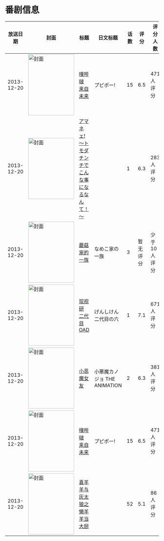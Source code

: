# 番剧信息

|放送日期|封面|标题|日文标题|话数|评分|评分人数|
|---|---|---|---|---|---|---|
|2013-12-20|<img src="https://lain.bgm.tv/pic/cover/c/f2/dc/88441_gYgA7.jpg" alt="封面" style="width:150px;height:200px;object-fit:cover;">|[噗哔啵 来自未来](https://bangumi.tv/subject/88441)|プピポー!|15|6.5|471人评分|
|2013-12-20|<img src="https://bangumi.tv/img/no_icon_subject.png" alt="封面" style="width:150px;height:200px;object-fit:cover;">|[アマネェ! ～トモダチンチでこんな事になるなんて！～](https://bangumi.tv/subject/90787)||1|6.3|283人评分|
|2013-12-20|<img src="https://lain.bgm.tv/pic/cover/c/a8/be/83796_buzWo.jpg" alt="封面" style="width:150px;height:200px;object-fit:cover;">|[蘑菇家的一族](https://bangumi.tv/subject/83796)|なめこ家の一族|3|暂无评分|少于10人评分|
|2013-12-20|<img src="https://lain.bgm.tv/pic/cover/c/10/e0/91252_5A3lV.jpg" alt="封面" style="width:150px;height:200px;object-fit:cover;">|[现视研 二代目 OAD](https://bangumi.tv/subject/91252)|げんしけん 二代目の六|1|7.1|671人评分|
|2013-12-20|<img src="https://bangumi.tv/img/no_icon_subject.png" alt="封面" style="width:150px;height:200px;object-fit:cover;">|[小恶魔女友](https://bangumi.tv/subject/84084)|小悪魔カノジョ THE ANIMATION|2|6.3|381人评分|
|2013-12-20|<img src="https://lain.bgm.tv/pic/cover/c/f2/dc/88441_gYgA7.jpg" alt="封面" style="width:150px;height:200px;object-fit:cover;">|[噗哔啵 来自未来](https://bangumi.tv/subject/88441)|プピポー!|15|6.5|471人评分|
|2013-12-20|<img src="https://lain.bgm.tv/pic/cover/c/b8/54/90600_3n169.jpg" alt="封面" style="width:150px;height:200px;object-fit:cover;">|[喜羊羊与灰太狼之懒羊羊当大厨](https://bangumi.tv/subject/90600)||52|5.1|86人评分|
